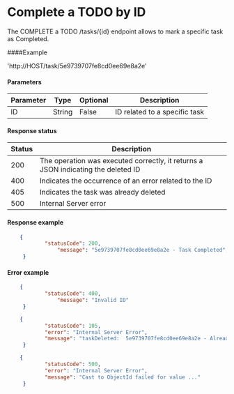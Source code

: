# Complete a TODO by ID

The COMPLETE a TODO /tasks/{id} endpoint allows to mark a specific task as Completed.

####Example

'http://HOST/task/5e9739707fe8cd0ee69e8a2e'

#### Parameters
|  Parameter | Type  | Optional  | Description  |
| ------------ | ------------ | ------------ | ------------ |
|ID  | String  | False  | ID related to a specific task  |

#### Response status
| Status  |  Description |
| ------------ | ------------ |
| 200  | The operation was executed correctly, it returns a JSON indicating the deleted ID   |
| 400  |  Indicates the occurrence of an error related to the ID |
| 405  |  Indicates the task was already deleted |
| 500  |  Internal Server error |

#### Response example
```JSON
	{
  			"statusCode": 200,	
				"message": "5e9739707fe8cd0ee69e8a2e - Task Completed",  			
     }
```

#### Error example
```JSON
	{
  			"statusCode": 400,	
				"message": "Invalid ID"
     }
```

```JSON
	{
			"statusCode": 105,
 			"error": "Internal Server Error",
 			"message": "taskDeleted:  5e9739707fe8cd0ee69e8a2e - Already deleted"
     }
```

```JSON
	{
			"statusCode": 500,
 			"error": "Internal Server Error",
 			"message": "Cast to ObjectId failed for value ..."
     }
```